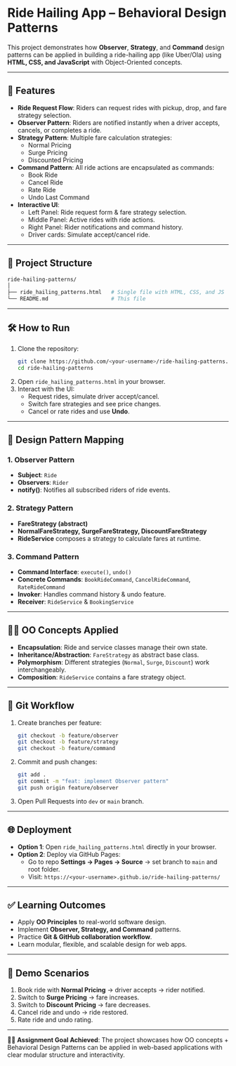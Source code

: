 # Ride Hailing App – Behavioral Design Patterns

This project demonstrates how **Observer**, **Strategy**, and **Command** design patterns can be applied in building a ride-hailing app (like Uber/Ola) using **HTML, CSS, and JavaScript** with Object-Oriented concepts.

---

## 🚀 Features
- **Ride Request Flow**: Riders can request rides with pickup, drop, and fare strategy selection.
- **Observer Pattern**: Riders are notified instantly when a driver accepts, cancels, or completes a ride.
- **Strategy Pattern**: Multiple fare calculation strategies:
  - Normal Pricing
  - Surge Pricing
  - Discounted Pricing
- **Command Pattern**: All ride actions are encapsulated as commands:
  - Book Ride
  - Cancel Ride
  - Rate Ride
  - Undo Last Command
- **Interactive UI**:
  - Left Panel: Ride request form & fare strategy selection.
  - Middle Panel: Active rides with ride actions.
  - Right Panel: Rider notifications and command history.
  - Driver cards: Simulate accept/cancel ride.

---

## 📂 Project Structure
```bash
ride-hailing-patterns/
│
├── ride_hailing_patterns.html   # Single file with HTML, CSS, and JS
└── README.md                    # This file
```

---

## 🛠️ How to Run
1. Clone the repository:
   ```bash
   git clone https://github.com/<your-username>/ride-hailing-patterns.git
   cd ride-hailing-patterns
   ```
2. Open `ride_hailing_patterns.html` in your browser.
3. Interact with the UI:
   - Request rides, simulate driver accept/cancel.
   - Switch fare strategies and see price changes.
   - Cancel or rate rides and use **Undo**.

---

## 📖 Design Pattern Mapping
### 1. Observer Pattern
- **Subject**: `Ride`
- **Observers**: `Rider`
- **notify()**: Notifies all subscribed riders of ride events.

### 2. Strategy Pattern
- **FareStrategy (abstract)**
- **NormalFareStrategy, SurgeFareStrategy, DiscountFareStrategy**
- **RideService** composes a strategy to calculate fares at runtime.

### 3. Command Pattern
- **Command Interface**: `execute()`, `undo()`
- **Concrete Commands**: `BookRideCommand`, `CancelRideCommand`, `RateRideCommand`
- **Invoker**: Handles command history & undo feature.
- **Receiver**: `RideService` & `BookingService`

---

## 🧑‍💻 OO Concepts Applied
- **Encapsulation**: Ride and service classes manage their own state.
- **Inheritance/Abstraction**: `FareStrategy` as abstract base class.
- **Polymorphism**: Different strategies (`Normal`, `Surge`, `Discount`) work interchangeably.
- **Composition**: `RideService` contains a fare strategy object.

---

## 🔄 Git Workflow
1. Create branches per feature:
   ```bash
   git checkout -b feature/observer
   git checkout -b feature/strategy
   git checkout -b feature/command
   ```
2. Commit and push changes:
   ```bash
   git add .
   git commit -m "feat: implement Observer pattern"
   git push origin feature/observer
   ```
3. Open Pull Requests into `dev` or `main` branch.

---

## 🌐 Deployment
- **Option 1**: Open `ride_hailing_patterns.html` directly in your browser.
- **Option 2**: Deploy via GitHub Pages:
  - Go to repo **Settings → Pages → Source** → set branch to `main` and root folder.
  - Visit: `https://<your-username>.github.io/ride-hailing-patterns/`

---

## ✅ Learning Outcomes
- Apply **OO Principles** to real-world software design.
- Implement **Observer, Strategy, and Command** patterns.
- Practice **Git & GitHub collaboration workflow**.
- Learn modular, flexible, and scalable design for web apps.

---

## 📸 Demo Scenarios
1. Book ride with **Normal Pricing** → driver accepts → rider notified.
2. Switch to **Surge Pricing** → fare increases.
3. Switch to **Discount Pricing** → fare decreases.
4. Cancel ride and undo → ride restored.
5. Rate ride and undo rating.

---

👨‍🏫 **Assignment Goal Achieved**: The project showcases how OO concepts + Behavioral Design Patterns can be applied in web-based applications with clear modular structure and interactivity.
